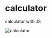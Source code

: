 # calculator
calculator with JS

![calculator](https://user-images.githubusercontent.com/83688429/129148537-31ab49ef-ad60-4fac-aa5e-669b3cf90d25.png)
